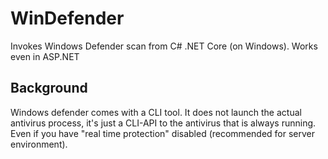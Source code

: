 # WinDefender
Invokes Windows Defender scan from C# .NET Core (on Windows). Works even in ASP.NET

## Background

Windows defender comes with a CLI tool. It does not launch the actual antivirus process, it's just a CLI-API to the antivirus that is always running. Even if you have "real time protection" disabled (recommended for server environment).
